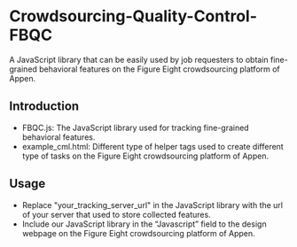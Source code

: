# Crowdsourcing-Quality-Control-FBQC
A JavaScript library that can be easily used by job requesters to obtain fine-grained behavioral features on the Figure Eight crowdsourcing platform of Appen.

## Introduction
- FBQC.js: The JavaScript library used for tracking fine-grained behavioral features.
- example_cml.html: Different type of helper tags used to create different type of tasks on the Figure Eight crowdsourcing platform of Appen.

## Usage
- Replace "your_tracking_server_url" in the JavaScript library with the url of your server that used to store collected features.
- Include our JavaScript library in the “Javascript” field to the design webpage on the Figure Eight crowdsourcing platform of Appen.



